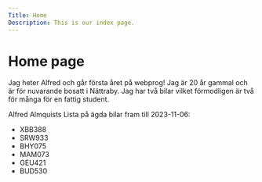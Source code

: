 ```yaml
---
Title: Home
Description: This is our index page.
---
```


Home page
==========================

Jag heter Alfred och går första året på webprog! Jag är 20 år gammal och är för nuvarande bosatt i Nättraby. Jag har två bilar vilket förmodligen är två för många för en fattig student.

Alfred Almquists Lista på ägda bilar fram till 2023-11-06:
* XBB388
* SRW933
* BHY075
* MAM073
* GEU421
* BUD530